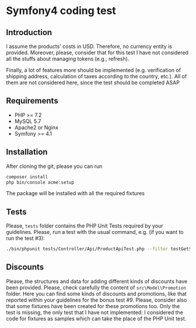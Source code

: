 Symfony4 coding test
==========

## Introduction
I assume the products' costs in USD. Therefore, no currency entity is provided.
Moreover, please, consider that for this test I have not considered all the stuffs about managing tokens
(e.g., refresh).

Finally, a lot of features more should be implemented (e.g. verification of shipping address, calculation
of taxes according to the country, etc.). All of them are not considered here, since the test should be
completed ASAP

## Requirements
* PHP >= 7.2
* MySQL 5.7
* Apache2 or Nginx
* Symfony >= 4.1

## Installation
After cloning the git, please you can run
```bash
composer install
php bin/console acme:setup
```
The package will be installed with all the required fixtures

## Tests
Please, `tests` folder contains the PHP Unit Tests required by your guidelines.
Please, run a test with the usual command, e.g. (if you want to run the test #3):
```bash
./bin/phpunit tests/Controller/Api/ProductApiTest.php --filter testGetSingleProduct
```

## Discounts
Please, the structures and data for adding different kinds of discounts have been provided. Please, check
carefully the content of `src\Model\Promotion` folder. Here you can find some kinds of discounts and promotions,
like that reported within your guidelines for the bonus test #9.
Please, consider also that some fixtures have been created for these promotions too. Only the test is missing,
the only test that I have not implemented: I considered the code for fixtures as samples which can take the place
of the PHP Unit test.